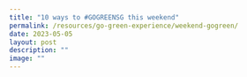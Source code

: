 ```yaml
---
title: "10 ways to #GOGREENSG this weekend"
permalink: /resources/go-green-experience/weekend-gogreen/
date: 2023-05-05
layout: post
description: ""
image: ""
---
```

